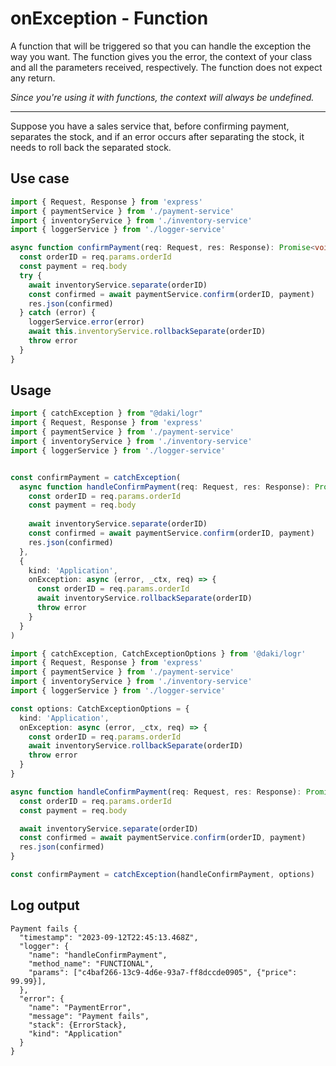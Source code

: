 # onException - Function

A function that will be triggered so that you can handle the exception the way you want.
The function gives you the error, the context of your class and all the parameters received, respectively.
The function does not expect any return.

_Since you're using it with functions, the context will always be undefined._

---
Suppose you have a sales service that, before confirming payment, separates the stock, and if an error occurs after separating the stock, it needs to roll back the separated stock.

## Use case
```typescript
import { Request, Response } from 'express'
import { paymentService } from './payment-service'
import { inventoryService } from './inventory-service'
import { loggerService } from './logger-service'

async function confirmPayment(req: Request, res: Response): Promise<void> { 
  const orderID = req.params.orderId
  const payment = req.body
  try {
    await inventoryService.separate(orderID)
    const confirmed = await paymentService.confirm(orderID, payment)
    res.json(confirmed)    
  } catch (error) {
    loggerService.error(error)
    await this.inventoryService.rollbackSeparate(orderID)
    throw error
  }
}
```

## Usage
```typescript
import { catchException } from "@daki/logr"
import { Request, Response } from 'express'
import { paymentService } from './payment-service'
import { inventoryService } from './inventory-service'
import { loggerService } from './logger-service'


const confirmPayment = catchException(
  async function handleConfirmPayment(req: Request, res: Response): Promise<void> {
    const orderID = req.params.orderId
    const payment = req.body
    
    await inventoryService.separate(orderID)
    const confirmed = await paymentService.confirm(orderID, payment)
    res.json(confirmed)
  },
  {
    kind: 'Application',
    onException: async (error, _ctx, req) => {
      const orderID = req.params.orderId
      await inventoryService.rollbackSeparate(orderID)
      throw error
    }
  }
)
```

```typescript
import { catchException, CatchExceptionOptions } from '@daki/logr'
import { Request, Response } from 'express'
import { paymentService } from './payment-service'
import { inventoryService } from './inventory-service'
import { loggerService } from './logger-service'

const options: CatchExceptionOptions = {
  kind: 'Application',
  onException: async (error, _ctx, req) => {
    const orderID = req.params.orderId
    await inventoryService.rollbackSeparate(orderID)
    throw error
  }
}

async function handleConfirmPayment(req: Request, res: Response): Promise<void> {
  const orderID = req.params.orderId
  const payment = req.body

  await inventoryService.separate(orderID)
  const confirmed = await paymentService.confirm(orderID, payment)
  res.json(confirmed)
}

const confirmPayment = catchException(handleConfirmPayment, options)
```

## Log output
```text
Payment fails {
  "timestamp": "2023-09-12T22:45:13.468Z",
  "logger": {
    "name": "handleConfirmPayment",
    "method_name": "FUNCTIONAL",
    "params": ["c4baf266-13c9-4d6e-93a7-ff8dccde0905", {"price": 99.99}],
  },
  "error": {
    "name": "PaymentError",
    "message": "Payment fails",
    "stack": {ErrorStack},
    "kind": "Application"
  }
}
```